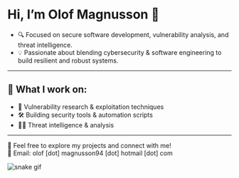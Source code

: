 # Hi, I’m Olof Magnusson 👋

- 🔍 Focused on secure software development, vulnerability analysis, and threat intelligence.
- 💡 Passionate about blending cybersecurity & software engineering to build resilient and robust systems.

---

## 🚀 What I work on:
- 🐛 Vulnerability research & exploitation techniques  
- 🛠️ Building security tools & automation scripts  
- 🕵️‍♂️ Threat intelligence & analysis

---

📂 Feel free to explore my projects and connect with me!  
📧 Email: olof [dot] magnusson94 [dot] hotmail [dot] com


![snake gif](https://github.com/olofmagn/olofmagn/blob/output/github-contribution-grid-snake.gif)
